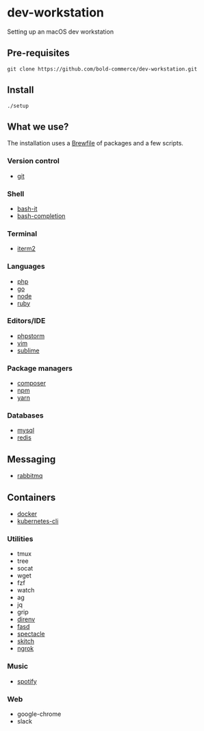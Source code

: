 # dev-workstation
Setting up an macOS dev workstation

## Pre-requisites
```
git clone https://github.com/bold-commerce/dev-workstation.git
```

## Install
```
./setup
```

## What we use?
The installation uses a [Brewfile](Brewfile) of packages and a few scripts.

### Version control
- [git](https://git-scm.com/)

### Shell
- [bash-it](https://github.com/Bash-it/bash-it)
- [bash-completion](https://github.com/scop/bash-completion)

### Terminal
- [iterm2](https://www.iterm2.com/)

### Languages
- [php](https://php.net)
- [go](https://golang.org)
- [node](https://nodejs.org)
- [ruby](https://www.ruby-lang.org/en/)

### Editors/IDE
- [phpstorm](https://www.jetbrains.com/phpstorm/)
- [vim](http://vim-bootstrap.com/)
- [sublime](http://sublimetext.com)

### Package managers
- [composer](https://getcomposer.org/)
- [npm](https://npmjs.org)
- [yarn](https://yarnpkg.com/en/)

### Databases
- [mysql](https://www.mysql.com)
- [redis](https://redis.io/)

## Messaging
- [rabbitmq](https://www.rabbitmq.com/)

## Containers
- [docker](https://www.docker.com)
- [kubernetes-cli](https://kubernetes.io/)

### Utilities
- tmux
- tree
- socat
- wget
- fzf
- watch
- ag
- jq
- grip
- [direnv](https://direnv.net/)
- [fasd](https://github.com/clvv/fasd)
- [spectacle](https://www.spectacleapp.com/)
- [skitch](https://evernote.com/products/skitch)
- [ngrok](https://ngrok.com/)

### Music
- [spotify](https://www.spotify.com/ca-en/)

### Web
- google-chrome
- slack
